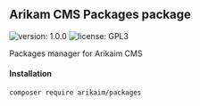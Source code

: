 ## Arikam CMS Packages package
![version: 1.0.0](https://img.shields.io/github/release/arikaim/packages.svg)
![license: GPL3](https://img.shields.io/badge/License-GPLv3-blue.svg)



Packages manager for Arikaim CMS



#### Installation

```sh
composer require arikaim/packages
```
